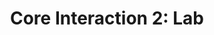 ---
title: |
  Core Interaction 2: Lab
ongoing: false
years: 2022
link: https://ci2.s22.href.blue/
description: >
  I taught Core Interaction 2: Lab, a foundational course for all communication design students at Parsons.
---